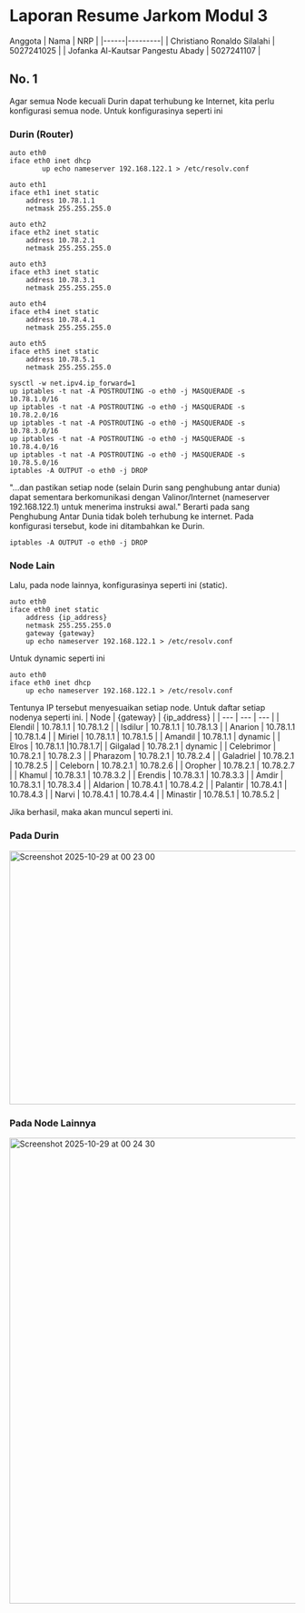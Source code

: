 # Laporan Resume Jarkom Modul 3

Anggota
| Nama | NRP |
|------|---------|
| Christiano Ronaldo Silalahi | 5027241025 |
| Jofanka Al-Kautsar Pangestu Abady | 5027241107 |

## No. 1
Agar semua Node kecuali Durin dapat terhubung ke Internet, kita perlu konfigurasi semua node. Untuk konfigurasinya seperti ini

### Durin (Router)
```
auto eth0
iface eth0 inet dhcp
        up echo nameserver 192.168.122.1 > /etc/resolv.conf

auto eth1
iface eth1 inet static
	address 10.78.1.1
	netmask 255.255.255.0

auto eth2
iface eth2 inet static
	address 10.78.2.1
	netmask 255.255.255.0

auto eth3
iface eth3 inet static
	address 10.78.3.1
	netmask 255.255.255.0

auto eth4
iface eth4 inet static
	address 10.78.4.1
	netmask 255.255.255.0

auto eth5
iface eth5 inet static
	address 10.78.5.1
	netmask 255.255.255.0

sysctl -w net.ipv4.ip_forward=1
up iptables -t nat -A POSTROUTING -o eth0 -j MASQUERADE -s 10.78.1.0/16
up iptables -t nat -A POSTROUTING -o eth0 -j MASQUERADE -s 10.78.2.0/16
up iptables -t nat -A POSTROUTING -o eth0 -j MASQUERADE -s 10.78.3.0/16
up iptables -t nat -A POSTROUTING -o eth0 -j MASQUERADE -s 10.78.4.0/16
up iptables -t nat -A POSTROUTING -o eth0 -j MASQUERADE -s 10.78.5.0/16
iptables -A OUTPUT -o eth0 -j DROP
```

"...dan pastikan setiap node (selain Durin sang penghubung antar dunia) dapat sementara berkomunikasi dengan Valinor/Internet (nameserver 192.168.122.1) untuk menerima instruksi awal."
Berarti pada sang Penghubung Antar Dunia tidak boleh terhubung ke internet. Pada konfigurasi tersebut, kode ini ditambahkan ke Durin.
```
iptables -A OUTPUT -o eth0 -j DROP
```

### Node Lain
Lalu, pada node lainnya, konfigurasinya seperti ini (static).

```
auto eth0
iface eth0 inet static
	address {ip_address}
	netmask 255.255.255.0
	gateway {gateway}
    up echo nameserver 192.168.122.1 > /etc/resolv.conf
```

Untuk dynamic seperti ini
```
auto eth0
iface eth0 inet dhcp
    up echo nameserver 192.168.122.1 > /etc/resolv.conf
```

Tentunya IP tersebut menyesuaikan setiap node. Untuk daftar setiap nodenya seperti ini.
| Node  | {gateway} | {ip_address} |
| --- | --- | --- |
| Elendil | 10.78.1.1 | 10.78.1.2 |
| Isdilur | 10.78.1.1 | 10.78.1.3 |
| Anarion | 10.78.1.1 | 10.78.1.4 |
| Miriel | 10.78.1.1 | 10.78.1.5 |
| Amandil | 10.78.1.1 | dynamic |
| Elros | 10.78.1.1 |10.78.1.7|
| Gilgalad | 10.78.2.1 | dynamic |
| Celebrimor | 10.78.2.1 | 10.78.2.3 |
| Pharazom | 10.78.2.1 | 10.78.2.4 |
| Galadriel | 10.78.2.1 | 10.78.2.5 |
| Celeborn | 10.78.2.1 | 10.78.2.6 |
| Oropher | 10.78.2.1 | 10.78.2.7 |
| Khamul | 10.78.3.1 | 10.78.3.2 |
| Erendis | 10.78.3.1 | 10.78.3.3 |
| Amdir | 10.78.3.1 | 10.78.3.4 |
| Aldarion | 10.78.4.1 | 10.78.4.2 |
| Palantir | 10.78.4.1 | 10.78.4.3 |
| Narvi | 10.78.4.1 | 10.78.4.4 |
| Minastir | 10.78.5.1 | 10.78.5.2 |

Jika berhasil, maka akan muncul seperti ini.

### Pada Durin

<img width="1104" height="447" alt="Screenshot 2025-10-29 at 00 23 00" src="https://github.com/user-attachments/assets/27011dd0-2067-45b2-8982-85f27e3cab8e" />

### Pada Node Lainnya

<img width="1313" height="821" alt="Screenshot 2025-10-29 at 00 24 30" src="https://github.com/user-attachments/assets/dd3bbd7f-f984-47b5-a03a-572ac2a09013" />
